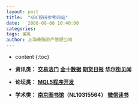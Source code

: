 ```yaml
---
layout: post
title:  "KBC投研参考网站"
date:   2088-08-08 10:40:00
categories: 
tags: 鉴乳
author: 上海袭胸资产管理公司
---
```


* content
{:toc}

* **资讯类：** **[交易法门](https://www.jiaoyifamen.com/)**  **[金十数据](https://www.jin10.com/)**  **[期货日报](http://paper.7h365.com/Members/MemberIndex)**  **[华尔街见闻](https://wallstreetcn.com/)**
* **论坛类：** **[MQL5程序开发](https://www.mql5.com/zh/articles/mt5)**
* **学术类：** **[南京图书馆](http://www.jslib.org.cn/)（NL10315564）**  **[微信读书](https://weread.qq.com/)**
